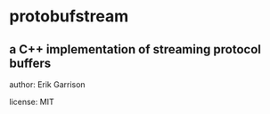 # protobufstream

## a C++ implementation of streaming protocol buffers

author: Erik Garrison

license: MIT
